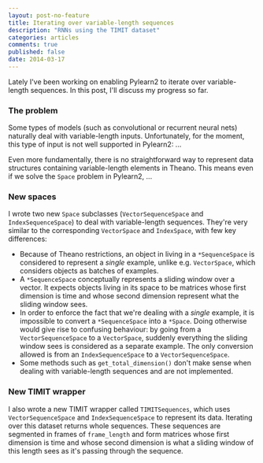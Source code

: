 ```yaml
---
layout: post-no-feature
title: Iterating over variable-length sequences
description: "RNNs using the TIMIT dataset"
categories: articles
comments: true
published: false
date: 2014-03-17
---
```


Lately I've been working on enabling Pylearn2 to iterate over variable-length
sequences. In this post, I'll discuss my progress so far.

### The problem

Some types of models (such as convolutional or recurrent neural nets) naturally
deal with variable-length inputs. Unfortunately, for the moment, this type of
input is not well supported in Pylearn2: ...

Even more fundamentally, there is no straightforward way to represent data
structures containing variable-length elements in Theano. This means even if we
solve the `Space` problem in Pylearn2, ...

### New spaces

I wrote two new `Space` subclasses (`VectorSequenceSpace` and
`IndexSequenceSpace`) to deal with variable-length sequences. They're very
similar to the corresponding `VectorSpace` and `IndexSpace`, with few key
differences:

* Because of Theano restrictions, an object in living in a `*SequenceSpace` is
  considered to represent a _single_ example, unlike e.g. `VectorSpace`, which
  considers objects as batches of examples.
* A `*SequenceSpace` conceptually represents a sliding window over a vector. It
  expects objects living in its space to be matrices whose first dimension is
  time and whose second dimension represent what the sliding window sees.
* In order to enforce the fact that we're dealing with a _single_ example, it
  is impossible to convert a `*SequenceSpace` into a `*Space`. Doing otherwise
  would give rise to confusing behaviour: by going from a `VectorSequenceSpace`
  to a `VectorSpace`, suddenly everything the sliding window sees is considered
  as a separate example. The only conversion allowed is from an
  `IndexSequenceSpace` to a `VectorSequenceSpace`.
* Some methods such as `get_total_dimension()` don't make sense when dealing
  with variable-length sequences and are not implemented.

### New TIMIT wrapper

I also wrote a new TIMIT wrapper called `TIMITSequences`, which uses
`VectorSequenceSpace` and `IndexSequenceSpace` to represent its data. Iterating
over this dataset returns whole sequences. These sequences are segmented in
frames of `frame_length` and form matrices whose first dimension is time and
whose second dimension is what a sliding window of this length sees as it's
passing through the sequence.
